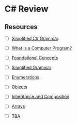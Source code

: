 # C# Review

## Resources

- [ ] [Simplified C# Grammar](https://programming-0101.github.io/TheBook/Teach/chapter1-7.html).
- [ ] [What is a Computer Program?](https://programming-0101.github.io/TheBook/Teach/chapter1.html)
- [ ] [Foundational Concepts](https://programming-0101.github.io/slides/OOP-Ramp-Up/00-FoundationalConcepts.html)
- [ ] [Simplified Grammar](https://programming-0101.github.io/slides/OOP-Ramp-Up/01-Grammar.html)
- [ ] [Enumerations](https://programming-0101.github.io/slides/OOP-Ramp-Up/02-Enum.html#1)
- [ ] [Objects](https://programming-0101.github.io/slides/OOP-Ramp-Up/03-Objects.html)
- [ ] [Inheritance and Composition](https://programming-0101.github.io/slides/OOP-Ramp-Up/04-Objects.html)
- [ ] [Arrays](https://programming-0101.github.io/slides/OOP-Ramp-Up/05-Arrays.html#1)
- [ ] TBA

